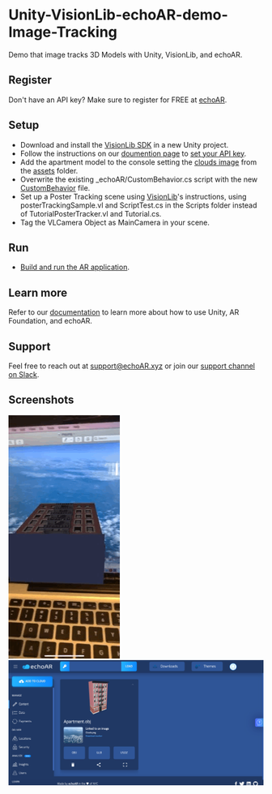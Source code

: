 # Unity-VisionLib-echoAR-demo-Image-Tracking
Demo that image tracks 3D Models with Unity, VisionLib, and echoAR.

## Register
Don't have an API key? Make sure to register for FREE at [echoAR](https://console.echoar.xyz/#/auth/register).

## Setup
* Download and install the [VisionLib SDK](https://visionlib.com/) in a new Unity project.
* Follow the instructions on our [doumention page](https://docs.echoar.xyz/unity/adding-ar-capabilities) to [set your API key](https://docs.echoar.xyz/unity/adding-ar-capabilities#3-set-you-api-key).
* Add the apartment model to the console setting the [clouds image](https://docs.echoar.xyz/quickstart/add-a-3d-model) from the [assets](https://github.com/echoARxyz/Unity-ARFoundation-echoAR-demo-Living-Room-TV/tree/master/assets) folder.
* Overwrite the existing _echoAR/CustomBehavior.cs script with the new [CustomBehavior](https://github.com/echoARxyz/Unity-ARFoundation-echoAR-demo-Living-Room-TV/blob/master/CustomBehavior.cs) file.
* Set up a Poster Tracking scene using [VisionLib](https://visionlib.com/documentation/vl_unity_s_d_k_poster_tracker_tutorial/)'s instructions, using posterTrackingSample.vl and ScriptTest.cs in the Scripts folder instead of TutorialPosterTracker.vl and Tutorial.cs.
* Tag the VLCamera Object as MainCamera in your scene.


## Run
* [Build and run the AR application](https://docs.echoar.xyz/unity/adding-ar-capabilities#4-build-and-run-the-ar-application).


## Learn more
Refer to our [documentation](https://docs.echoar.xyz/unity/) to learn more about how to use Unity, AR Foundation, and echoAR.

## Support
Feel free to reach out at [support@echoAR.xyz](mailto:support@echoAR.xyz) or join our [support channel on Slack](https://join.slack.com/t/echoar/shared_invite/enQtNTg4NjI5NjM3OTc1LWU1M2M2MTNlNTM3NGY1YTUxYmY3ZDNjNTc3YjA5M2QyNGZiOTgzMjVmZWZmZmFjNGJjYTcxZjhhNzk3YjNhNjE). 

## Screenshots
![screenshot1](/Screenshots/Screenshot.gif)
![ScreenShot2](/Screenshots/EchoAR_Console.png)
